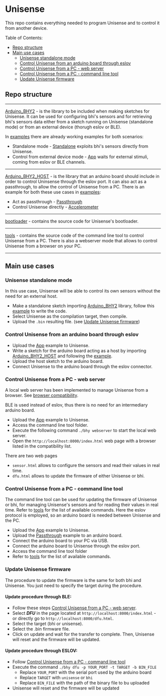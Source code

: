 # Unisense
This repo contains everything needed to program Unisense and to control it from another device.

Table of Contents:
- [Repo structure](#repo-structure)
- [Main use cases](#main-use-cases)
  * [Unisense standalone mode](#unisense-standalone-mode)
  * [Control Unisense from an arduino board through eslov](#control-unisense-from-an-arduino-board-through-eslov)
  * [Control Unisense from a PC - web server](#control-unisense-from-a-pc---web-server)
  * [Control Unisense from a PC - command line tool](#control-unisense-from-a-pc---command-line-tool)
  * [Update Unisense firmware](#update-unisense-firmware)
  
## Repo structure

------------
[Arduino_BHY2](Arduino_BHY2) - is the library to be included when making sketches for Unisense. It can be used for configuring bhi's sensors and for retrieving bhi's sensors data either from a sketch running on Unisense (standalone mode)  or from an external device (thorugh eslov or BLE). 

In [examples](Arduino_BHY2/examples) there are already working examples for both scenarios:
- Standalone mode - [Standalone](Arduino_BHY2/examples/Standalone/Standalone.ino) exploits bhi's sensors directly from Unisense.
- Control from external device mode -  [App](Arduino_BHY2/examples/App/App.ino) waits for external stimuli, coming from eslov or BLE channels.
------------

[Arduino_BHY2_HOST](Arduino_BHY2_HOST) - is the library that an arduino board should include in order to control Uninsense through the eslov port.
  It can also act as a passthrough, to allow the control of Unisense from a PC.
  There is an example for both these use cases in [examples](Arduino_BHY2_HOST/examples):
  - Act as passthrough - [Passthrough](Arduino_BHY2_HOST/examples/Passthrough/Passthrough.ino)
  - Control Unisense directly - [Accelerometer](Arduino_BHY2_HOST/examples/Accelerometer/Accelerometer.ino)
  
------------

[bootloader](bootloader)  - contains the source code for Unisense's bootloader.

------------

[tools](tools/bhy-controller) - contains the source code of the command line tool to control Unisense from a PC.
  There is also a webserver mode that allows to control Unisense from a browser on your PC.

------------


## Main use cases

### Unisense standalone mode
In this use case, Unisense will be able to control its own sensors without the need for an external host.  
- Make a standalone sketch importing [Arduino_BHY2](Arduino_BHY2) library, follow this [example](Arduino_BHY2/examples/Standalone/Standalone.ino) to write the code.
- Select Unisense as the compilation target, then compile.
- Upload the `.bin` resulting file. (see [Update Unisense firmware](#update-unisense-firmware))


### Control Unisense from an arduino board through eslov
- Upload the [App](Arduino_BHY2/examples/App/App.ino) example to Unisense.
- Write a sketch for the arduino board acting as a host by importing [Arduino_BHY2_HOST](Arduino_BHY2_HOST) and following the [example](Arduino_BHY2_HOST/examples/Accelerometer/Accelerometer.ino).
- Upload the host sketch to the arduino board.
- Connect Unisense to the arduino board through the eslov connector.


### Control Unisense from a PC - web server 
A local web server has been implemented to manage Unisense from a browser. See [browser compatibility](https://developer.mozilla.org/en-US/docs/Web/API/Web_Bluetooth_API#browser_compatibility).

BLE is used instead of eslov, thus there is no need for an intermediary arduino board.
- Upload the [App](Arduino_BHY2/examples/App/App.ino) example to Unisense.
- Access the command line tool folder.
- Execute the following command `./bhy webserver` to start the local web server.
- Open the `http://localhost:8000/index.html` web page with a browser listed in the compatibility list.

There are two web pages
- `sensor.html` allows to configure the sensors and read their values in real time.
- `dfu.html` allows to update the firmware of either Unisense or bhi.


### Control Unisense from a PC - command line tool
The command line tool can be used for updating the firmware of Unisense or bhi, for managing Unisense's sensors and for reading their values in real time. Refer to [tools](tools/bhy-controller) for the list of available commands. 
Here the eslov protocol is employed, so an arduino board is needed between Unisense and the PC.
- Upload the [App](Arduino_BHY2/examples/App/App.ino) example to Unisense.
- Upload the [Passthrough](Arduino_BHY2_HOST/examples/Passthrough/Passthrough.ino) example to an arduino board.
- Connect the arduino board to your PC via USB.
- Connect the arduino board to Unisense through the eslov port.
- Access the command line tool folder
- Refer to [tools](tools/bhy-controller) for the list of available commands.


### Update Unisense firmware
The procedure to update the firmware is the same for both bhi and Unisense. You just need to specify the target during the procedure.
#### Update procedure through BLE:
- Follow these steps [Control Unisense from a PC - web server](#control-unisense-from-a-pc---web-server).
- Select _**DFU**_ in the page located at `http://localhost:8000/index.html` - or directly go to `http://localhost:8000/dfu.html`.
- Select the target (bhi or unisense).
- Select the .bin firmware file.
- Click on update and wait for the transfer to complete.
Then, Unisense will reset and the firmware will be updated.

#### Update procedure through ESLOV:
- Follow [Control Unisense from a PC - command line tool](#control-unisense-from-a-pc---command-line-tool)
- Execute the command `./bhy dfu -p YOUR_PORT -t TARGET -b BIN_FILE`
    * Replace `YOUR_PORT` with the serial port used by the arduino board
    * Replace `TARGET` with `unisense` or `bhi`
    * Replace `BIN_FILE` with the path of the binary file to bu uploaded
- Unisense will reset and the firmware will be updated
